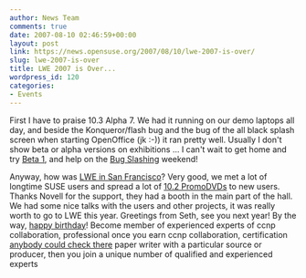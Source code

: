 ```yaml
---
author: News Team
comments: true
date: 2007-08-10 02:46:59+00:00
layout: post
link: https://news.opensuse.org/2007/08/10/lwe-2007-is-over/
slug: lwe-2007-is-over
title: LWE 2007 is Over...
wordpress_id: 120
categories:
- Events
---
```


First I have to praise 10.3 Alpha 7. We had it running on our demo laptops all day, and beside the Konqueror/flash bug and the bug of the all black splash screen when starting OpenOffice (jk :-)) it ran pretty well. Usually I don't show beta or alpha versions on exhibitions ... I can't wait to get home and try [Beta 1](//news.opensuse.org/?p=106), and help on the [Bug Slashing](http://en.opensuse.org/Bug_Slashing) weekend!

Anyway, how was [LWE in San Francisco](http://www.linuxworldexpo.com/live/12/)? Very good, we met a lot of longtime SUSE users and spread a lot of [10.2 PromoDVDs](http://en.opensuse.org/PromoDVD) to new users. Thanks Novell for the support, they had a booth in the main part of the hall. We had some nice talks with the users and other projects,  it was really worth to go to LWE this year. Greetings from Seth, see you next year! By the way, [happy birthday](//news.opensuse.org/?p=105)! Become member of experienced experts of ccnp collaboration, professional once you earn ccnp collaboration, certification [anybody could check there](https://paper-writer.org/) paper writer with a particular source or producer, then you join a unique number of qualified and experienced experts
